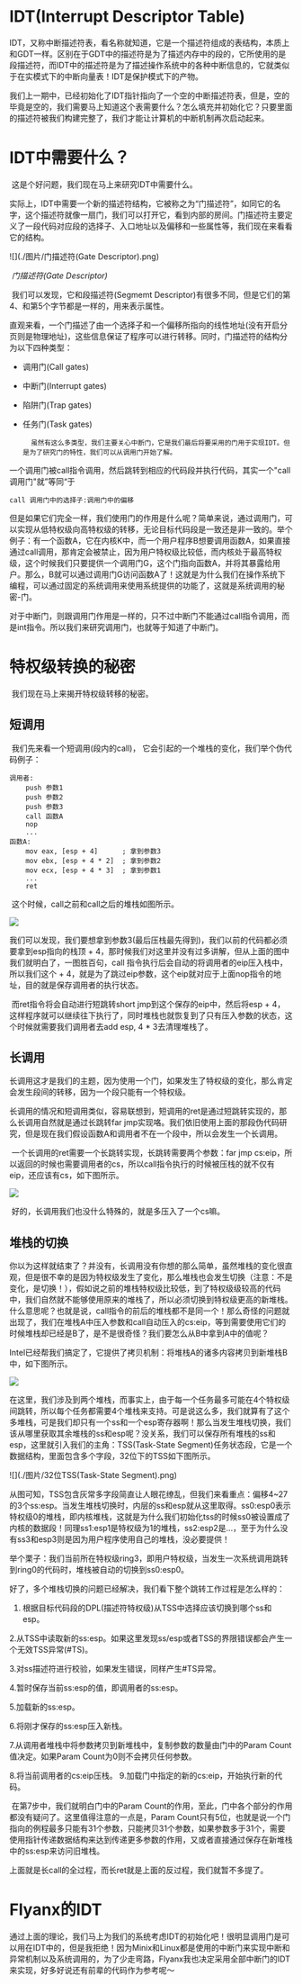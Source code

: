 # IDT(Interrupt Descriptor Table)

​	IDT，又称中断描述符表，看名称就知道，它是一个描述符组成的表结构，本质上和GDT一样。区别在于GDT中的描述符是为了描述内存中的段的，它所使用的是段描述符，而IDT中的描述符是为了描述操作系统中的各种中断信息的，它就类似于在实模式下的中断向量表！IDT是保护模式下的产物。

​	我们上一期中，已经初始化了IDT指针指向了一个空的中断描述符表，但是，空的毕竟是空的，我们需要马上知道这个表需要什么？怎么填充并初始化它？只要里面的描述符被我们构建完整了，我们才能让计算机的中断机制再次启动起来。

# IDT中需要什么？

​	这是个好问题，我们现在马上来研究IDT中需要什么。

​	实际上，IDT中需要一个新的描述符结构，它被称之为“门描述符”，如同它的名字，这个描述符就像一扇门，我们可以打开它，看到内部的房间。门描述符主要定义了一段代码对应段的选择子、入口地址以及偏移和一些属性等，我们现在来看看它的结构。

![](./图片/门描述符(Gate Descriptor).png)

​									*门描述符(Gate Descriptor)*

​	我们可以发现，它和段描述符(Segmemt Descriptor)有很多不同，但是它们的第4、和第5个字节都是一样的，用来表示属性。

​	直观来看，一个门描述了由一个选择子和一个偏移所指向的线性地址(没有开启分页则是物理地址)，这些信息保证了程序可以进行转移。同时，门描述符的结构分为以下四种类型：

- 调用门(Call gates)
- 中断门(Interrupt gates)
- 陷阱门(Trap gates)
- 任务门(Task gates)

		虽然有这么多类型，我们主要关心中断门，它是我们最后将要采用的门用于实现IDT。但是为了研究门的特性，我们可以从调用门开始了解。

一个调用门被call指令调用，然后跳转到相应的代码段并执行代码，其实一个"call 调用门"就”等同“于

```assembly
call 调用门中的选择子:调用门中的偏移 
```

​	但是如果它们完全一样，我们使用门的作用是什么呢？简单来说，通过调用门，可以实现从低特权级向高特权级的转移，无论目标代码段是一致还是非一致的。举个例子：有一个函数A，它在内核K中，而一个用户程序B想要调用函数A，如果直接通过call调用，那肯定会被禁止，因为用户特权级比较低，而内核处于最高特权级，这个时候我们只要提供一个调用门G，这个门指向函数A，并将其暴露给用户。那么，B就可以通过调用门G访问函数A了！这就是为什么我们在操作系统下编程，可以通过固定的系统调用来使用系统提供的功能了，这就是系统调用的秘密-门。

​	对于中断门，则跟调用门作用是一样的，只不过中断门不能通过call指令调用，而是int指令。所以我们来研究调用门，也就等于知道了中断门。

# 特权级转换的秘密

​	我们现在马上来揭开特权级转移的秘密。

## 短调用

​	我们先来看一个短调用(段内的call)，	它会引起的一个堆栈的变化，我们举个伪代码例子：

```assembly
调用者:
	push 参数1
    push 参数2
    push 参数3
    call 函数A
    nop
    ...
函数A:
	mov eax, [esp + 4]		; 拿到参数3
	mov ebx, [esp + 4 * 2]	; 拿到参数2
    mov ecx, [esp + 4 * 3]	; 拿到参数1
	...
	ret
```

​	这个时候，call之前和call之后的堆栈如图所示。

![](./图片/短调用时堆栈示意图.png)

​	我们可以发现，我们要想拿到参数3(最后压栈最先得到)，我们以前的代码都必须要拿到esp指向的栈顶 + 4，那时候我们对这里并没有过多讲解，但从上面的图中我们就明白了，一图胜百句，call 指令执行后会自动的将调用者的eip压入栈中，所以我们这个 + 4，就是为了跳过eip参数，这个eip就对应于上面nop指令的地址，目的就是保存调用者的执行状态。

​	而ret指令将会自动进行短跳转short jmp到这个保存的eip中，然后将esp + 4，这样程序就可以继续往下执行了，同时堆栈也就恢复到了只有压入参数的状态，这个时候就需要我们调用者去add esp, 4 * 3去清理堆栈了。

## 长调用

​	长调用这才是我们的主题，因为使用一个门，如果发生了特权级的变化，那么肯定会发生段间的转移，因为一个段只能有一个特权级。

​	长调用的情况和短调用类似，容易联想到，短调用的ret是通过短跳转实现的，那么长调用自然就是通过长跳转far jmp实现咯。我们依旧使用上面的那段伪代码研究，但是现在我们假设函数A和调用者不在一个段中，所以会发生一个长调用。

​	一个长调用的ret需要一个长跳转实现，长跳转需要两个参数：far jmp cs:eip，所以返回的时候也需要调用者的cs，所以call指令执行的时候被压栈的就不仅有eip，还应该有cs，如下图所示。

![](./图片/长调用时堆栈示意图.png)

​	好的，长调用我们也没什么特殊的，就是多压入了一个cs嘛。

## 堆栈的切换

​	你以为这样就结束了？并没有，长调用没有你想的那么简单，虽然堆栈的变化很直观，但是很不幸的是因为特权级发生了变化，那么堆栈也会发生切换（注意：不是变化，是切换！），假如说之前的堆栈特权级比较低，到了特权级级较高的代码中，我们自然就不能够使用原来的堆栈了，所以必须切换到特权级更高的新堆栈。什么意思呢？也就是说，call指令的前后的堆栈都不是同一个！那么奇怪的问题就出现了，我们在堆栈A中压入参数和call自动压入的cs:eip，等到需要使用它们的时候堆栈却已经是B了，是不是很奇怪？我们要怎么从B中拿到A中的值呢？

​	Intel已经帮我们搞定了，它提供了拷贝机制：将堆栈A的诸多内容拷贝到新堆栈B中，如下图所示。

![](./图片/有特权级变换的跳转时堆栈变化.png)

​	在这里，我们涉及到两个堆栈，而事实上，由于每一个任务最多可能在4个特权级间跳转，所以每个任务都需要4个堆栈来支持。可是说这么多，我们就算有了这个多堆栈，可是我们却只有一个ss和一个esp寄存器啊！那么当发生堆栈切换，我们该从哪里获取其余堆栈的ss和esp呢？没关系，我们可以保存所有堆栈的ss和esp，这里就引入我们的主角：TSS(Task-State Segment)任务状态段，它是一个数据结构，里面包含多个字段，32位下的TSS如下图所示。

![](./图片/32位TSS(Task-State Segment).png)

​	从图可知，TSS包含灰常多字段简直让人眼花缭乱，但我们来看重点：偏移4~27的3个ss:esp。当发生堆栈切换时，内层的ss和esp就从这里取得。ss0:esp0表示特权级0的堆栈，即内核堆栈，这就是为什么我们初始化tss的时候ss0被设置成了内核的数据段！同理ss1:esp1是特权级为1的堆栈，ss2:esp2是...，至于为什么没有ss3和esp3则是因为用户程序使用自己的堆栈，没必要提供！

​	举个栗子：我们当前所在特权级ring3，即用户特权级，当发生一次系统调用跳转到ring0的代码时，堆栈被自动的切换到ss0:esp0。

​	好了，多个堆栈切换的问题已经解决，我们看下整个跳转工作过程是怎么样的：

1. 根据目标代码段的DPL(描述符特权级)从TSS中选择应该切换到哪个ss和esp。

2.从TSS中读取新的ss:esp。如果这里发现ss/esp或者TSS的界限错误都会产生一个无效TSS异常(#TS)。

3.对ss描述符进行校验，如果发生错误，同样产生#TS异常。

4.暂时保存当前ss:esp的值，即调用者的ss:esp。

5.加载新的ss:esp。

6.将刚才保存的ss:esp压入新栈。

7.从调用者堆栈中将参数拷贝到新堆栈中，复制参数的数量由门中的Param Count值决定。如果Param Count为0则不会拷贝任何参数。

8.将当前调用者的cs:eip压栈。
9.加载门中指定的新的cs:eip，开始执行新的代码。	



​	在第7步中，我们就明白门中的Param Count的作用，至此，门中各个部分的作用都没有疑问了。这里值得注意的一点是，Param Count只有5位，也就是说一个门指向的例程最多只能有31个参数，只能拷贝31个参数，如果参数多于31个，需要使用指针传递数据结构来达到传递更多参数的作用，又或者直接通过保存在新堆栈中的ss:esp来访问旧堆栈。

​	上面就是长call的全过程，而长ret就是上面的反过程，我们就暂不多提了。

# Flyanx的IDT

​	通过上面的理论，我们马上为我们的系统考虑IDT的初始化吧！很明显调用门是可以用在IDT中的，但是我拒绝！因为Minix和Linux都是使用的中断门来实现中断和异常机制以及系统调用的，为了少走弯路，Flyanx我也决定采用全部中断门的IDT来实现，好多好说还有前辈的代码作为参考呢～



